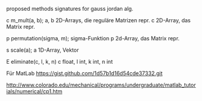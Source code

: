 proposed methods signatures for gauss jordan alg.

c 	m_mult(a, b);
	a, b 2D-Arrays, die reguläre Matrizen repr.
	c 2D-Array, das Matrix repr.
	
p 	permutation(sigma, m);
	sigma-Funktion
	p 2d-Array, das Matrix repr.

s 	scale(a);
	a 1D-Array, Vektor

E eliminate(c, l, k, n)
	c float, l int, k int, n int
	
	
Für MatLab
https://gist.github.com/1d57b1d16d54cde37332.git

http://www.colorado.edu/mechanical/programs/undergraduate/matlab_tutorials/numerical/cp1.htm
